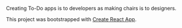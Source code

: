 Creating To-Do apps is to developers as making chairs is to designers.

This project was bootstrapped with [Create React App](https://github.com/facebookincubator/create-react-app).
